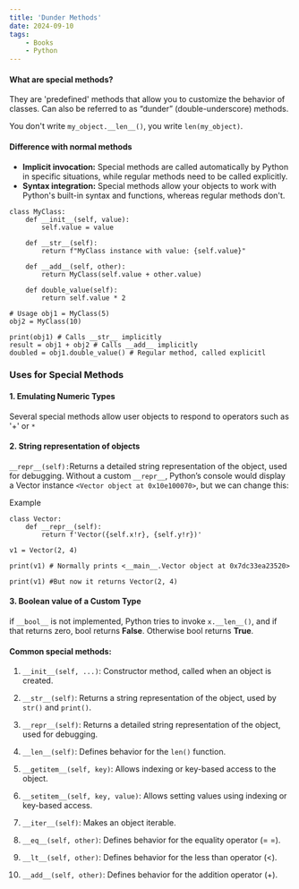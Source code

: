 ```yaml
---
title: 'Dunder Methods'
date: 2024-09-10
tags:
    - Books
    - Python
---
```


#### What are special methods?
They are 'predefined' methods that allow you to customize the behavior of classes. Can also be referred to as “dunder” (double-underscore) methods.

You don't write `my_object.__len__()`, you write `len(my_object)`. 

#### Difference with normal methods

- **Implicit invocation:** Special methods are called automatically by Python in specific situations, while regular methods need to be called explicitly.
- **Syntax integration:** Special methods allow your objects to work with Python's built-in syntax and functions, whereas regular methods don't.

```
class MyClass:
    def __init__(self, value):
        self.value = value
    
    def __str__(self):
        return f"MyClass instance with value: {self.value}"
    
    def __add__(self, other):
        return MyClass(self.value + other.value)
    
    def double_value(self):
        return self.value * 2
        
# Usage obj1 = MyClass(5) 
obj2 = MyClass(10) 

print(obj1) # Calls __str__ implicitly 
result = obj1 + obj2 # Calls __add__ implicitly 
doubled = obj1.double_value() # Regular method, called explicitl
```

### Uses for Special Methods

#### 1. Emulating Numeric Types
Several special methods allow user objects to respond to operators such as '+' or `*` 
#### 2. String representation of objects
`__repr__(self):`Returns a detailed string representation of the object, used for debugging. Without a custom `__repr__`, Python’s console would display a Vector instance `<Vector object at 0x10e100070>`, but we can change this:

Example
```
class Vector:
	def __repr__(self):
		return f'Vector({self.x!r}, {self.y!r})'

v1 = Vector(2, 4)

print(v1) # Normally prints <__main__.Vector object at 0x7dc33ea23520>

print(v1) #But now it returns Vector(2, 4)
```
#### 3. Boolean value of a Custom Type
if `__bool__` is not implemented, Python tries to invoke `x.__len__()`, and
if that returns zero, bool returns **False**. Otherwise bool returns **True**.

#### Common special methods: 
1. `__init__(self, ...)`: Constructor method, called when an object is created.

2. `__str__(self)`: Returns a string representation of the object, used by `str()` and `print()`.

3. `__repr__(self)`: Returns a detailed string representation of the object, used for debugging.

4. `__len__(self)`: Defines behavior for the `len()` function.

5. `__getitem__(self, key)`: Allows indexing or key-based access to the object.

6. `__setitem__(self, key, value)`: Allows setting values using indexing or key-based access.

7. `__iter__(self)`: Makes an object iterable.

8. `__eq__(self, other)`: Defines behavior for the equality operator (= =).

9. `__lt__(self, other)`: Defines behavior for the less than operator (<).

10. `__add__(self, other)`: Defines behavior for the addition operator (+).
